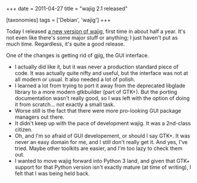 +++
date = 2011-04-27
title = "wajig 2.1 released"

[taxonomies]
tags = ['Debian', 'wajig']
+++

Today I released [a new version of wajig], first time in about half a
year. It\'s not even like there\'s some major stuff or anything; I just
haven\'t put as much time. Regardless, it\'s quite a good release.

One of the changes is getting rid of gjig, the GUI interface.

-   I actually did like it, but it was never a production standard piece
    of code. It was actually quite nifty and useful, but the interface
    was not at all modern or usual. It also needed a lot of polish.
-   I learned a lot from trying to port it away from the deprecated
    libglade library to a more modern gtkbuilder (part of GTK+). But the
    porting documentation wasn\'t really good, so I was left with the
    option of doing it from scratch\... not exactly a small task.
-   Worse still is the fact that there were more pro-looking GUI package
    managers out there.
-   It didn\'t keep up with the pace of development wajig. It was a
    2nd-class citizen.
-   Oh, and I\'m so afraid of GUI developement, or should I say GTK+. It
    was never an easy domain for me, and I still don\'t really get it.
    And yes, I\'ve tried. Maybe other toolkits are easier, and I\'m too
    lazy to check them out.
-   I wanted to move wajig forward into Python 3 land, and given that
    GTK+ support for that Python version isn\'t exactly mature (at time
    of writing), I felt that I was being held back.

  [a new version of wajig]: http://packages.qa.debian.org/w/wajig/news/20110427T131707Z.html
